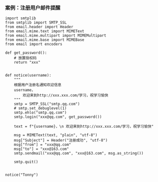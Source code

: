 ### 案例：注册用户邮件提醒 ###
	import smtplib
	from smtplib import SMTP_SSL
	from email.header import Header
	from email.mime.text import MIMEText
	from email.mime.multipart import MIMEMultipart
	from email.mime.base import MIMEBase
	from email import encoders
	
	def get_password():
	    # 放置授权码
	    return "xxx"


	def notice(username):
	    """
	    根据用户注册名通知欢迎信息
	    username，
	        欢迎来到http://xxx.xxx.com/学习，祝学习愉快
	    """
	    smtp = SMTP_SSL("smtp.qq.com")
	    # smtp.set_debuglevel(1)
	    smtp.ehlo("smtp.qq.com")
	    smtp.login("xxx@qq.com", get_password())
	
	    text = f"{username}，\n 欢迎来到http://xxx.xxx.com/学习，祝学习愉快"
	    
	    msg = MIMEText(text, "plain", "utf-8")
	    msg["Subject"] = Header("注册成功", "utf-8")
	    msg["from"] = "xxx@qq.com"
	    msg["to"] = "xxx@163.com"
	    smtp.sendmail("xxx@qq.com", "xxx@163.com", msg.as_string())
	
	    smtp.quit()
	
	
	notice("Tonny") 